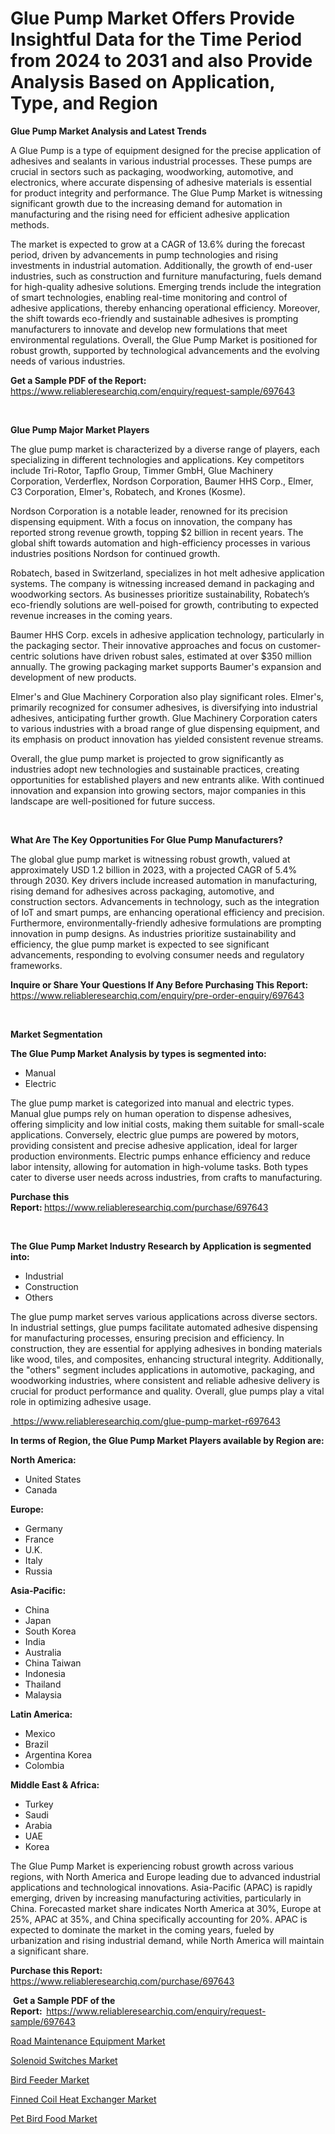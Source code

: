 <p><h1>Glue Pump Market Offers Provide Insightful Data for the Time Period from 2024 to 2031 and also Provide Analysis Based on Application, Type, and Region</h1></p><p><strong>Glue Pump Market Analysis and Latest Trends</strong></p>
<p><p>A Glue Pump is a type of equipment designed for the precise application of adhesives and sealants in various industrial processes. These pumps are crucial in sectors such as packaging, woodworking, automotive, and electronics, where accurate dispensing of adhesive materials is essential for product integrity and performance. The Glue Pump Market is witnessing significant growth due to the increasing demand for automation in manufacturing and the rising need for efficient adhesive application methods.</p><p>The market is expected to grow at a CAGR of 13.6% during the forecast period, driven by advancements in pump technologies and rising investments in industrial automation. Additionally, the growth of end-user industries, such as construction and furniture manufacturing, fuels demand for high-quality adhesive solutions. Emerging trends include the integration of smart technologies, enabling real-time monitoring and control of adhesive applications, thereby enhancing operational efficiency. Moreover, the shift towards eco-friendly and sustainable adhesives is prompting manufacturers to innovate and develop new formulations that meet environmental regulations. Overall, the Glue Pump Market is positioned for robust growth, supported by technological advancements and the evolving needs of various industries.</p></p>
<p><strong>Get a Sample PDF of the Report:&nbsp;</strong> <a href="https://www.reliableresearchiq.com/enquiry/request-sample/697643?utm_campaign=103&utm_medium=2&utm_source=Github&utm_content=ia&utm_term=18112024&utm_id=glue-pump">https://www.reliableresearchiq.com/enquiry/request-sample/697643</a></p>
<p>&nbsp;</p>
<p><strong>Glue Pump Major Market Players</strong></p>
<p><p>The glue pump market is characterized by a diverse range of players, each specializing in different technologies and applications. Key competitors include Tri-Rotor, Tapflo Group, Timmer GmbH, Glue Machinery Corporation, Verderflex, Nordson Corporation, Baumer HHS Corp., Elmer, C3 Corporation, Elmer's, Robatech, and Krones (Kosme).</p><p>Nordson Corporation is a notable leader, renowned for its precision dispensing equipment. With a focus on innovation, the company has reported strong revenue growth, topping $2 billion in recent years. The global shift towards automation and high-efficiency processes in various industries positions Nordson for continued growth.</p><p>Robatech, based in Switzerland, specializes in hot melt adhesive application systems. The company is witnessing increased demand in packaging and woodworking sectors. As businesses prioritize sustainability, Robatech’s eco-friendly solutions are well-poised for growth, contributing to expected revenue increases in the coming years.</p><p>Baumer HHS Corp. excels in adhesive application technology, particularly in the packaging sector. Their innovative approaches and focus on customer-centric solutions have driven robust sales, estimated at over $350 million annually. The growing packaging market supports Baumer's expansion and development of new products.</p><p>Elmer's and Glue Machinery Corporation also play significant roles. Elmer's, primarily recognized for consumer adhesives, is diversifying into industrial adhesives, anticipating further growth. Glue Machinery Corporation caters to various industries with a broad range of glue dispensing equipment, and its emphasis on product innovation has yielded consistent revenue streams.</p><p>Overall, the glue pump market is projected to grow significantly as industries adopt new technologies and sustainable practices, creating opportunities for established players and new entrants alike. With continued innovation and expansion into growing sectors, major companies in this landscape are well-positioned for future success.</p></p>
<p>&nbsp;</p>
<p><strong>What Are The Key Opportunities For Glue Pump Manufacturers?</strong></p>
<p><p>The global glue pump market is witnessing robust growth, valued at approximately USD 1.2 billion in 2023, with a projected CAGR of 5.4% through 2030. Key drivers include increased automation in manufacturing, rising demand for adhesives across packaging, automotive, and construction sectors. Advancements in technology, such as the integration of IoT and smart pumps, are enhancing operational efficiency and precision. Furthermore, environmentally-friendly adhesive formulations are prompting innovation in pump designs. As industries prioritize sustainability and efficiency, the glue pump market is expected to see significant advancements, responding to evolving consumer needs and regulatory frameworks.</p></p>
<p><strong>Inquire or Share Your Questions If Any Before Purchasing This Report:</strong> <a href="https://www.reliableresearchiq.com/enquiry/pre-order-enquiry/697643?utm_campaign=103&utm_medium=2&utm_source=Github&utm_content=ia&utm_term=18112024&utm_id=glue-pump">https://www.reliableresearchiq.com/enquiry/pre-order-enquiry/697643</a></p>
<p>&nbsp;</p>
<p><strong>Market Segmentation</strong></p>
<p><strong>The Glue Pump Market Analysis by types is segmented into:</strong></p>
<p><ul><li>Manual</li><li>Electric</li></ul></p>
<p><p>The glue pump market is categorized into manual and electric types. Manual glue pumps rely on human operation to dispense adhesives, offering simplicity and low initial costs, making them suitable for small-scale applications. Conversely, electric glue pumps are powered by motors, providing consistent and precise adhesive application, ideal for larger production environments. Electric pumps enhance efficiency and reduce labor intensity, allowing for automation in high-volume tasks. Both types cater to diverse user needs across industries, from crafts to manufacturing.</p></p>
<p><strong>Purchase this Report:&nbsp;</strong><a href="https://www.reliableresearchiq.com/purchase/697643?utm_campaign=103&utm_medium=2&utm_source=Github&utm_content=ia&utm_term=18112024&utm_id=glue-pump">https://www.reliableresearchiq.com/purchase/697643</a></p>
<p>&nbsp;</p>
<p><strong>The Glue Pump Market Industry Research by Application is segmented into:</strong></p>
<p><ul><li>Industrial</li><li>Construction</li><li>Others</li></ul></p>
<p><p>The glue pump market serves various applications across diverse sectors. In industrial settings, glue pumps facilitate automated adhesive dispensing for manufacturing processes, ensuring precision and efficiency. In construction, they are essential for applying adhesives in bonding materials like wood, tiles, and composites, enhancing structural integrity. Additionally, the "others" segment includes applications in automotive, packaging, and woodworking industries, where consistent and reliable adhesive delivery is crucial for product performance and quality. Overall, glue pumps play a vital role in optimizing adhesive usage.</p></p>
<p><a href="https://www.reliableresearchiq.com/glue-pump-market-r697643?utm_campaign=103&utm_medium=2&utm_source=Github&utm_content=ia&utm_term=18112024&utm_id=glue-pump">&nbsp;https://www.reliableresearchiq.com/glue-pump-market-r697643</a></p>
<p><strong>In terms of Region, the Glue Pump Market Players available by Region are:</strong></p>
<p>
    <p> <strong> North America: </strong>
        <ul>
            <li>United States</li>
            <li>Canada</li>
        </ul>
        </p> 
    <p> <strong> Europe: </strong>
        <ul>
            <li>Germany</li>
            <li>France</li>
            <li>U.K.</li>
            <li>Italy</li>
            <li>Russia</li>
        </ul>
        </p> 
    <p> <strong> Asia-Pacific: </strong>
        <ul>
            <li>China</li>
            <li>Japan</li>
            <li>South Korea</li>
            <li>India</li>
            <li>Australia</li>
            <li>China Taiwan</li>
            <li>Indonesia</li>
            <li>Thailand</li>
            <li>Malaysia</li>
        </ul>
        </p> 
    <p> <strong> Latin America: </strong>
        <ul>
            <li>Mexico</li>
            <li>Brazil</li>
            <li>Argentina Korea</li>
            <li>Colombia</li>
        </ul>
        </p> 
    <p> <strong> Middle East & Africa: </strong>
        <ul>
            <li>Turkey</li>
            <li>Saudi</li>
            <li>Arabia</li>
            <li>UAE</li>
            <li>Korea</li>
        </ul>
    </p>
    </p>
<p><p>The Glue Pump Market is experiencing robust growth across various regions, with North America and Europe leading due to advanced industrial applications and technological innovations. Asia-Pacific (APAC) is rapidly emerging, driven by increasing manufacturing activities, particularly in China. Forecasted market share indicates North America at 30%, Europe at 25%, APAC at 35%, and China specifically accounting for 20%. APAC is expected to dominate the market in the coming years, fueled by urbanization and rising industrial demand, while North America will maintain a significant share.</p></p>
<p><strong>Purchase this Report: </strong><a href="https://www.reliableresearchiq.com/purchase/697643?utm_campaign=103&utm_medium=2&utm_source=Github&utm_content=ia&utm_term=18112024&utm_id=glue-pump">https://www.reliableresearchiq.com/purchase/697643</a></p>
<p>&nbsp;<strong>Get a Sample PDF of the Report:&nbsp;&nbsp;</strong><a href="https://www.reliableresearchiq.com/enquiry/request-sample/697643?utm_campaign=103&utm_medium=2&utm_source=Github&utm_content=ia&utm_term=18112024&utm_id=glue-pump">https://www.reliableresearchiq.com/enquiry/request-sample/697643</a></p>
<p><strong></strong></p>
<p><p><a href="https://www.linkedin.com/pulse/road-maintenance-equipment-industry-sector-market-dynamics-ia0ne?utm_campaign=103&utm_medium=2&utm_source=Github&utm_content=ia&utm_term=18112024&utm_id=glue-pump">Road Maintenance Equipment Market</a></p><p><a href="https://www.linkedin.com/pulse/solenoid-switches-market-consolidation-impact-structure-xptue?utm_campaign=103&utm_medium=2&utm_source=Github&utm_content=ia&utm_term=18112024&utm_id=glue-pump">Solenoid Switches Market</a></p><p><a href="https://issuu.com/reportprime-2/docs/bird-feeder-market-size-2030.pptx_eab7f00209939e?utm_campaign=103&utm_medium=2&utm_source=Github&utm_content=ia&utm_term=18112024&utm_id=glue-pump">Bird Feeder Market</a></p><p><a href="https://www.linkedin.com/pulse/global-finned-coil-heat-exchanger-market-landscape-future-trends-i3vqe?utm_campaign=103&utm_medium=2&utm_source=Github&utm_content=ia&utm_term=18112024&utm_id=glue-pump">Finned Coil Heat Exchanger Market</a></p><p><a href="https://issuu.com/reportprime-2/docs/pet-bird-food-market-size-2030.pptx_4207aa5e52d3be?utm_campaign=103&utm_medium=2&utm_source=Github&utm_content=ia&utm_term=18112024&utm_id=glue-pump">Pet Bird Food Market</a></p></p>